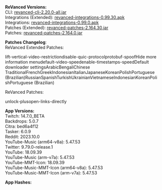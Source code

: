 **ReVanced Versions:**  
CLI: [revanced-cli-2.20.0-all.jar](https://github.com/revanced/revanced-cli/releases/tag/v2.20.0)  
Integrations (Extended): [revanced-integrations-0.99.30.apk](https://github.com/inotia00/revanced-integrations/releases/tag/v0.99.30)  
Integrations: [revanced-integrations-0.99.0.apk](https://github.com/revanced/revanced-integrations/releases/tag/v0.99.0)  
Patches (Extended): [revanced-patches-2.164.30.jar](https://github.com/inotia00/revanced-patches/releases/tag/v2.164.30)  
Patches: [revanced-patches-2.164.0.jar](https://github.com/revanced/revanced-patches/releases/tag/v2.164.0)  

**Patches Changelog**:   
ReVanced Extended Patches:  

lift-vertical-video-restrictiondisable-quic-protocolprotobuf-spoofHide more information menudefault-video-speedenable-timestamps-speedDefault downloader settingsArabicBengaliChinese TraditionalFrenchGreekIndonesianItalianJapaneseKoreanPolishPortuguese (Brazilian)RussianSpanishTurkishUkrainianVietnameseIndonesianKoreanPolishPortuguese (Brazilian)
  
ReVanced Patches:   

unlock-plusopen-links-directly
  
**App Versions:**  
Twitch: 14.7.0_BETA  
Backdrops: 5.0.7  
Citra: bed6a4f12  
Tasker: 6.0.9  
Reddit: 2023.10.0  
YouTube-Music (arm64-v8a): 5.47.53  
Twitter: 9.79.0-release.1  
YouTube: 18.09.39  
YouTube-Music (arm-v7a): 5.47.53  
YouTube-MMT-Icon: 18.09.39  
YouTube-Music-MMT-Icon (arm64-v8a): 5.47.53  
YouTube-Music-MMT-Icon (arm-v7a): 5.47.53  

**App Hashes:**  
  
